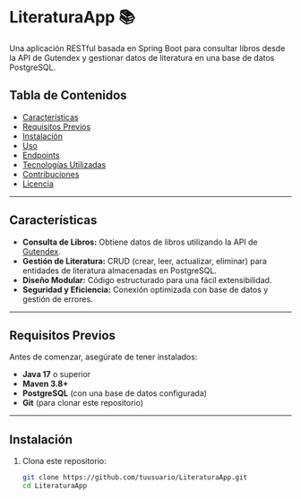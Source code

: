 # LiteraturaApp 📚

Una aplicación RESTful basada en Spring Boot para consultar libros desde la API de Gutendex y gestionar datos de literatura en una base de datos PostgreSQL.

## Tabla de Contenidos

- [Características](#características)
- [Requisitos Previos](#requisitos-previos)
- [Instalación](#instalación)
- [Uso](#uso)
- [Endpoints](#endpoints)
- [Tecnologías Utilizadas](#tecnologías-utilizadas)
- [Contribuciones](#contribuciones)
- [Licencia](#licencia)

---

## Características

- **Consulta de Libros:** Obtiene datos de libros utilizando la API de [Gutendex](https://gutendex.com/).
- **Gestión de Literatura:** CRUD (crear, leer, actualizar, eliminar) para entidades de literatura almacenadas en PostgreSQL.
- **Diseño Modular:** Código estructurado para una fácil extensibilidad.
- **Seguridad y Eficiencia:** Conexión optimizada con base de datos y gestión de errores.

---

## Requisitos Previos

Antes de comenzar, asegúrate de tener instalados:

- **Java 17** o superior
- **Maven 3.8+**
- **PostgreSQL** (con una base de datos configurada)
- **Git** (para clonar este repositorio)

---

## Instalación

1. Clona este repositorio:
   ```bash
   git clone https://github.com/tuusuario/LiteraturaApp.git
   cd LiteraturaApp
